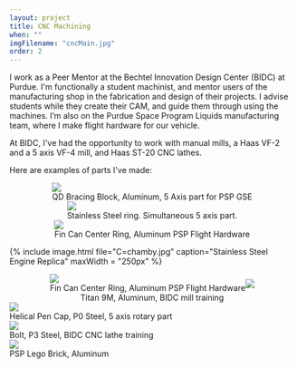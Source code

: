 ```yaml
---
layout: project
title: CNC Machining
when: ""
imgFilename: "cncMain.jpg"
order: 2
---
```


I work as a Peer Mentor at the Bechtel Innovation Design Center (BIDC) at Purdue. I'm functionally a student machinist, and mentor users of the manufacturing shop in the fabrication and design of their projects. I advise students while they create their CAM, and guide them through using the machines. I’m also on the Purdue Space Program Liquids manufacturing team, where I make flight hardware for our vehicle.

At BIDC, I've had the opportunity to work with manual mills, a Haas VF-2 and a 5 axis VF-4 mill, and Haas ST-20 CNC lathes.

Here are examples of parts I've made:

<div style="display:flex; justify-content:center; align-items:center; flex-wrap:wrap;">

<div class="imgCptnBox">
<img src="{{ "assets/images/cncMain.jpg" | relative_url }}" class="articleImg">
<figcaption class="articleCaption">QD Bracing Block, Aluminum, 5 Axis part for PSP GSE</figcaption>
</div>

<div class="imgCptnBox">
<img src="{{ "assets/images/ring.png" | relative_url }}" class="articleImg">
<figcaption class="articleCaption">Stainless Steel ring. Simultaneous 5 axis part.</figcaption>
</div>

<div class="imgCptnBox">
<img src="{{ "assets/images/cnc4.JPG" | relative_url }}" class="articleImg">
<figcaption class="articleCaption">Fin Can Center Ring, Aluminum PSP Flight Hardware</figcaption>
</div>


{% include image.html file="C=chamby.jpg" caption="Stainless Steel Engine Replica" maxWidth = "250px" %}

<div class="imgCptnBox">
<img src="{{ "assets/images/" | relative_url }}" class="articleImg">
<figcaption class="articleCaption">Fin Can Center Ring, Aluminum PSP Flight Hardware</figcaption>
</div

<div class="imgCptnBox">
<img src="{{ "assets/images/cncMain2.JPG" | relative_url }}" class="articleImg">
<figcaption class="articleCaption">Titan 9M, Aluminum, BIDC mill training</figcaption>
</div>

<div class="imgCptnBox">
<img src="{{ "assets/images/cnc3.JPG" | relative_url }}" class="articleImg">
<figcaption class="articleCaption">Helical Pen Cap, P0 Steel, 5 axis rotary part</figcaption>
</div>

<div class="imgCptnBox">
<img src="{{ "assets/images/cnc5.JPG" | relative_url }}" class="articleImg">
<figcaption class="articleCaption">Bolt, P3 Steel, BIDC CNC lathe training</figcaption>
</div>

<div class="imgCptnBox">
<img src="{{ "assets/images/lego.png" | relative_url }}" class="articleImg">
<figcaption class="articleCaption">PSP Lego Brick, Aluminum</figcaption>
</div>

</div>
